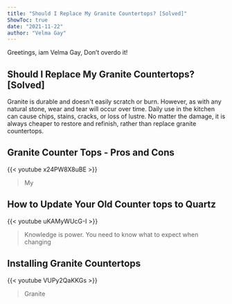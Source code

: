 ```yaml
---
title: "Should I Replace My Granite Countertops? [Solved]"
ShowToc: true 
date: "2021-11-22"
author: "Velma Gay" 
---
```


Greetings, iam Velma Gay, Don’t overdo it!
## Should I Replace My Granite Countertops? [Solved]
 Granite is durable and doesn't easily scratch or burn. However, as with any natural stone, wear and tear will occur over time. Daily use in the kitchen can cause chips, stains, cracks, or loss of lustre. No matter the damage, it is always cheaper to restore and refinish, rather than replace granite countertops.

## Granite Counter Tops - Pros and Cons
{{< youtube x24PW8X8uBE >}}
>My

## How to Update Your Old Counter tops to Quartz
{{< youtube uKAMyWUcG-I >}}
>Knowledge is power. You need to know what to expect when changing 

## Installing Granite Countertops
{{< youtube VUPy2QaKKGs >}}
>Granite

